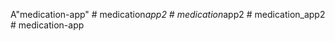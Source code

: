 A"medication-app" 
#   m e d i c a t i o n _ a p p 2  
 #   m e d i c a t i o n _ a p p 2  
 #   m e d i c a t i o n _ a p p 2  
 #   m e d i c a t i o n - a p p  
 
